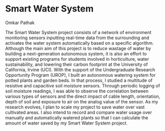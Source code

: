 # Smart Water System
Omkar Pathak

The Smart Water System project consists of a network of environment monitoring sensors inputting real-time data from the surrounding and activates the water system automatically based on a specific algorithm. Although the main aim of this project is to reduce wastage of water by building a next-generation autonomous system, it is also an effort to support existing programs for students involved in horticulture, water sustainability, and lowering their carbon footprint at the University of California, Irvine (UCI). With the support of the Undergraduate Research Opportunity Program (UROP), I built an autonomous watering system for potted plants and garden beds. In that process, I studied a multitude of resistive and capacitive soil moisture sensors. Through periodic logging of soil moisture readings, I was able to observe the correlation between various types of sensors and the direct impact of cable length, orientation, depth of soil and exposure to air on the analog value of the sensor. As my research evolves, I plan to scale my project to save water over vast cultivated areas. I also intend to record and compare water usage over manually and automatically watered plants so that I can calculate the amount of water saved by my Smart Water System project.  
